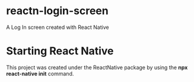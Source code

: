 # reactn-login-screen
A Log In screen created with React Native

# Starting React Native
This project was created under the ReactNative package by using the <b>npx react-native init</b> command.

